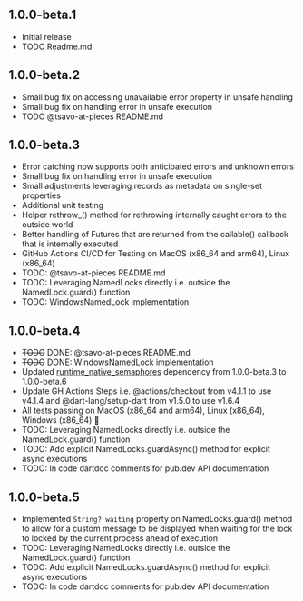 ## 1.0.0-beta.1
- Initial release
- TODO Readme.md

## 1.0.0-beta.2
- Small bug fix on accessing unavailable error property in unsafe handling
- Small bug fix on handling error in unsafe execution
- TODO @tsavo-at-pieces README.md

## 1.0.0-beta.3
- Error catching now supports both anticipated errors and unknown errors
- Small bug fix on handling error in unsafe execution
- Small adjustments leveraging records as metadata on single-set properties
- Additional unit testing
- Helper rethrow_() method for rethrowing internally caught errors to the outside world 
- Better handling of Futures that are returned from the callable() callback that is internally executed
- GitHub Actions CI/CD for Testing on MacOS (x86_64 and arm64), Linux (x86_64)
- TODO: @tsavo-at-pieces README.md
- TODO: Leveraging NamedLocks directly i.e. outside the NamedLock.guard() function
- TODO: WindowsNamedLock implementation

## 1.0.0-beta.4
- ~~TODO~~ DONE: @tsavo-at-pieces README.md
- ~~TODO~~ DONE: WindowsNamedLock implementation
- Updated [runtime_native_semaphores](https://github.com/open-runtime/native_semaphores) dependency from 1.0.0-beta.3 to 1.0.0-beta.6
- Update GH Actions Steps i.e. @actions/checkout from v4.1.1 to use v4.1.4 and @dart-lang/setup-dart from v1.5.0 to use v1.6.4
- All tests passing on MacOS (x86_64 and arm64), Linux (x86_64), Windows (x86_64) 🎉
- TODO: Leveraging NamedLocks directly i.e. outside the NamedLock.guard() function
- TODO: Add explicit NamedLocks.guardAsync() method for explicit async executions
- TODO: In code dartdoc comments for pub.dev API documentation

## 1.0.0-beta.5
- Implemented `String? waiting` property on NamedLocks.guard() method to allow for a custom message to be displayed when waiting for the lock to locked by the current process ahead of execution
- TODO: Leveraging NamedLocks directly i.e. outside the NamedLock.guard() function
- TODO: Add explicit NamedLocks.guardAsync() method for explicit async executions
- TODO: In code dartdoc comments for pub.dev API documentation

